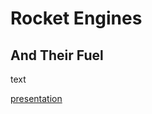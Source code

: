 # Rocket Engines

## And Their Fuel

text

[presentation](https://docs.google.com/presentation/d/1KR3CRnGWRqfRfcewVIIcS5y_d0LDYT2JY_9Itw986Rc/edit?usp=sharing)

